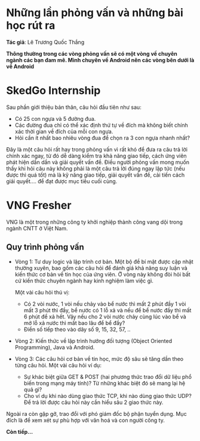 # Những lần phỏng vấn và những bài học rút ra

**Tác giả**: Lê Trương Quốc Thắng

**Thông thường trong các vòng phỏng vấn sẽ có một vòng về chuyên ngành các bạn đam mê. Mình chuyên về Android nên các vòng bên dưới là về Android**

# SkedGo Internship

Sau phần giới thiệu bản thân, câu hỏi đầu tiên như sau:

- Có 25 con ngựa và 5 đường đua.
- Các đường đua chỉ có thể xác định thứ tự về đích mà không biết chính xác thời gian về đích của mỗi con ngựa.
- Hỏi cần ít nhất bao nhiêu vòng đua để chọn ra 3 con ngựa nhanh nhất?

Đây là một câu hỏi rất hay trong phỏng vấn vì rất khó để đưa ra câu trả lời chính xác ngay, từ đó dễ dàng kiểm tra khả năng giao tiếp, cách ứng viên phát hiện dần dần và giải quyết vấn đề. Điều người phỏng vấn mong muốn thấy khi hỏi câu này không phải là một câu trả lời đúng ngay lập tức (nếu được thì quá tốt) mà là kỹ năng giao tiếp, giải quyết vấn đề, cải tiến cách giải quyết.... để đạt được mục tiêu cuối cùng.

# VNG Fresher

VNG là một trong những công ty khởi nghiệp thành công vang dội trong ngành CNTT ở Việt Nam.

## Quy trình phỏng vấn

-  Vòng 1: Tư duy logic và lập trình cơ bản. Một bộ đề bí mật được cập nhật thường xuyên, bao gồm các câu hỏi để đánh giá khả năng suy luận và kiến thức cơ bản về tin học của ứng viên. Ở vòng này không đòi hỏi bất cứ kiến thức chuyên ngành hay kinh nghiệm làm việc gì.

    Một vài câu hỏi thú vị:

    - Có 2 vòi nước, 1 vòi nếu chảy vào bể nước thì mất 2 phút đầy 1 vòi mất 3 phút thì đầy, bể nước có 1 lỗ xả và nếu để bể nước đầy thì mất 6 phút để xả hết. Vậy nếu cho 2 vòi nước chảy cùng lúc vào bể và mở lỗ xả nước thì mất bao lâu để bể đầy?
    - Điền số tiếp theo vào dãy số 9, 15, 32, 57, ..

- Vòng 2: Kiến thức về lập trình hướng đối tượng (Object Oriented Programming), Java và Android.

- Vòng 3: Các câu hỏi cơ bản về tin học, mức độ sâu sẽ tăng dần theo từng câu hỏi. Một vài câu hỏi ví dụ:

    - Sự khác biệt giữa GET & POST (hai phương thức trao đổi dữ liệu phổ biến trong mạng máy tính)? Từ những khác biệt đó sẽ mang lại hệ quả gì? 
    - Cho ví dụ khi nào dùng giao thức TCP, khi nào dùng giao thức UDP? Để trả lời được câu hỏi này cần hiểu sâu 2 giao thức này.

Ngoài ra còn gặp gỡ, trao đổi với phó giám đốc bộ phận tuyển dụng. Mục đích là để xem xét sự phù hợp với văn hoá và con người công ty.

**Còn tiếp...**
